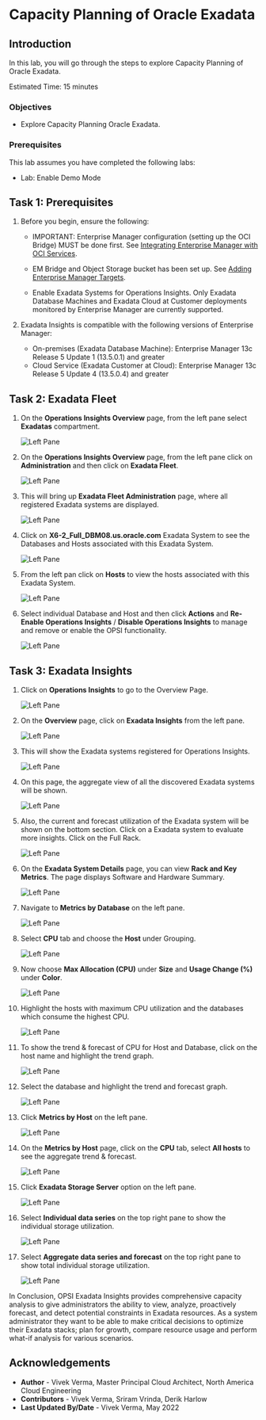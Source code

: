 # Capacity Planning of Oracle Exadata

## Introduction

In this lab, you will go through the steps to explore Capacity Planning of Oracle Exadata.

Estimated Time: 15 minutes

### Objectives

-   Explore Capacity Planning Oracle Exadata.

### Prerequisites

This lab assumes you have completed the following labs:
* Lab: Enable Demo Mode

## Task 1: Prerequisites

1.  Before you begin, ensure the following:

      * IMPORTANT: Enterprise Manager configuration (setting up the OCI Bridge) MUST be done first. See [Integrating Enterprise Manager with OCI Services](https://docs.oracle.com/en/enterprise-manager/cloud-control/enterprise-manager-cloud-control/13.5/emadm/using-oci-services-enterprise-manager.html#GUID-1F310CD9-23FD-4CF3-8E32-0943F7DB3762).

      * EM Bridge and Object Storage bucket has been set up. See [Adding Enterprise Manager Targets](https://docs.oracle.com/en-us/iaas/operations-insights/doc/get-started-operations-insights.html#GUID-3B9CFE26-976E-4983-8D4F-2909DA327BD0).

      * Enable Exadata Systems for Operations Insights.  Only Exadata Database Machines and Exadata Cloud at Customer deployments monitored by Enterprise Manager are currently supported.

2.  Exadata Insights is compatible with the following versions of Enterprise Manager:
      * On-premises (Exadata Database Machine): Enterprise Manager 13c Release 5 Update 1 (13.5.0.1) and greater
      * Cloud Service (Exadata Customer at Cloud): Enterprise Manager 13c Release 5 Update 4 (13.5.0.4) and greater

## Task 2: Exadata Fleet

1.  On the **Operations Insights Overview** page, from the left pane select **Exadatas** compartment.

      ![Left Pane](./images/exadatas-comp.png " ")

2.  On the **Operations Insights Overview** page, from the left pane click on **Administration** and then click on **Exadata Fleet**.

      ![Left Pane](./images/exadata-fleet.png " ")

3.  This will bring up **Exadata Fleet Administration** page, where all registered Exadata systems are displayed.

      ![Left Pane](./images/exadata-fleet-admin.png " ")

4.  Click on **X6-2\_Full_DBM08.us.oracle.com** Exadata System to see the Databases and Hosts associated with this Exadata System.

      ![Left Pane](./images/exadata-dbs.png " ")

5.  From the left pan click on **Hosts** to view the hosts associated with this Exadata System.

      ![Left Pane](./images/exadata-hosts.png " ")

6.  Select individual Database and Host and then click **Actions** and **Re-Enable Operations Insights** / **Disable Operations Insights** to manage and remove or enable the OPSI functionality.

      ![Left Pane](./images/db-host-actions.png " ")

## Task 3: Exadata Insights

1.  Click on **Operations Insights** to go to the Overview Page.

      ![Left Pane](./images/opsi.png " ")

2.  On the **Overview** page, click on **Exadata Insights** from the left pane.

      ![Left Pane](./images/exadata-insights.png " ")

3.  This will show the Exadata systems registered for Operations Insights.

      ![Left Pane](./images/exadata-systems.png " ")

4.  On this page, the aggregate view of all the discovered Exadata systems will be shown.

      ![Left Pane](./images/aggregate-view.png " ")

5.  Also, the current and forecast utilization of the Exadata system will be shown on the bottom section. Click on a Exadata system to evaluate more insights. Click on the Full Rack.

      ![Left Pane](./images/current-forecast.png " ")

6.  On the **Exadata System Details** page, you can view **Rack and Key Metrics**. The page displays Software and Hardware Summary.

      ![Left Pane](./images/rack-and-key-metrics.png " ")

7.  Navigate to **Metrics by Database** on the left pane.

      ![Left Pane](./images/metrics-by-database.png " ")

8.  Select **CPU** tab and choose the **Host** under Grouping.

      ![Left Pane](./images/metrics-by-database-host.png " ")

9.  Now choose **Max Allocation (CPU)** under **Size** and **Usage Change (%)** under **Color**.

      ![Left Pane](./images/max-allocation-usage-change.png " ")

10.  Highlight the hosts with maximum CPU utilization and the databases which consume the highest CPU.

      ![Left Pane](./images/max-cpu-max-database.png " ")

11.  To show the trend & forecast of CPU for Host and Database, click on the host name and highlight the trend graph.

      ![Left Pane](./images/trend-host-cpu.png " ")

12.  Select the database and highlight the trend and forecast graph.

      ![Left Pane](./images/trend-host-database.png " ")

13.  Click **Metrics by Host** on the left pane.

      ![Left Pane](./images/metrics-by-host.png " ")

14.  On the **Metrics by Host** page, click on the **CPU** tab, select **All hosts** to see the aggregate trend & forecast. 

      ![Left Pane](./images/cpu-all-hosts.png " ")

15.  Click **Exadata Storage Server** option on the left pane.

      ![Left Pane](./images/exadata-storage-server.png " ")

16. Select **Individual data series** on the top right pane to show the individual storage utilization.

      ![Left Pane](./images/exadata-storage-server1.png " ")

17. Select **Aggregate data series and forecast** on the top right pane to show total individual storage utilization.

      ![Left Pane](./images/exadata-storage-server2.png " ")

In Conclusion, OPSI Exadata Insights provides comprehensive capacity analysis to give administrators the ability to view, analyze, proactively forecast, and detect potential constraints in Exadata resources. As a system administrator they want to be able to make critical decisions to optimize their Exadata stacks; plan for growth, compare resource usage and perform what-if analysis for various scenarios.


## Acknowledgements

- **Author** - Vivek Verma, Master Principal Cloud Architect, North America Cloud Engineering
- **Contributors** - Vivek Verma, Sriram Vrinda, Derik Harlow
- **Last Updated By/Date** - Vivek Verma, May 2022